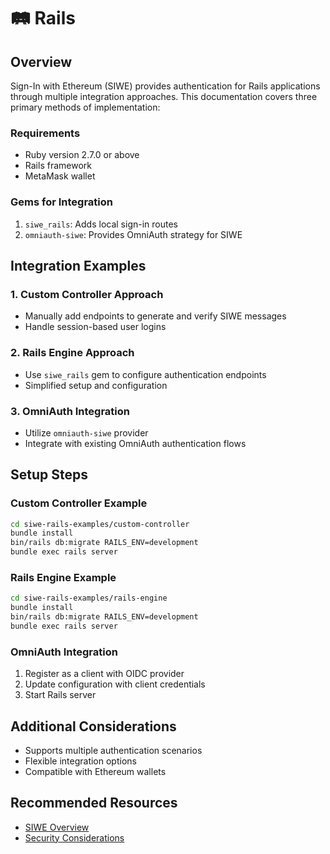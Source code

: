 # 🛤️ Rails

## Overview

Sign-In with Ethereum (SIWE) provides authentication for Rails applications through multiple integration approaches. This documentation covers three primary methods of implementation:

### Requirements

-   Ruby version 2.7.0 or above
-   Rails framework
-   MetaMask wallet

### Gems for Integration

1. `siwe_rails`: Adds local sign-in routes
2. `omniauth-siwe`: Provides OmniAuth strategy for SIWE

## Integration Examples

### 1. Custom Controller Approach

-   Manually add endpoints to generate and verify SIWE messages
-   Handle session-based user logins

### 2. Rails Engine Approach

-   Use `siwe_rails` gem to configure authentication endpoints
-   Simplified setup and configuration

### 3. OmniAuth Integration

-   Utilize `omniauth-siwe` provider
-   Integrate with existing OmniAuth authentication flows

## Setup Steps

### Custom Controller Example

```bash
cd siwe-rails-examples/custom-controller
bundle install
bin/rails db:migrate RAILS_ENV=development
bundle exec rails server
```

### Rails Engine Example

```bash
cd siwe-rails-examples/rails-engine
bundle install
bin/rails db:migrate RAILS_ENV=development
bundle exec rails server
```

### OmniAuth Integration

1. Register as a client with OIDC provider
2. Update configuration with client credentials
3. Start Rails server

## Additional Considerations

-   Supports multiple authentication scenarios
-   Flexible integration options
-   Compatible with Ethereum wallets

## Recommended Resources

-   [SIWE Overview](/general-information/overview)
-   [Security Considerations](/advanced/security-best-practices)
